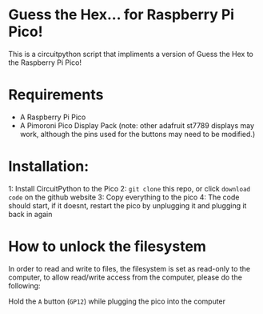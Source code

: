# Guess the Hex... for Raspberry Pi Pico!

This is a circuitpython script that impliments a version of Guess the Hex to the Raspberry Pi Pico!

# Requirements

* A Raspberry Pi Pico
* A Pimoroni Pico Display Pack (note: other adafruit st7789 displays may work, although the pins used for the buttons may need to be modified.)

# Installation:

1: Install CircuitPython to the Pico
2: `git clone` this repo, or click `download code` on the github website
3: Copy everything to the pico
4: The code should start, if it doesnt, restart the pico by unplugging it and plugging it back in again

# How to unlock the filesystem

In order to read and write to files, the filesystem is set as read-only to the computer, to allow read/write access from the computer, please do the following:

Hold the `A` button (`GP12`) while plugging the pico into the computer